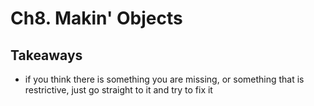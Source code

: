 # Ch8. Makin' Objects

## Takeaways
- if you think there is something you are missing, or something that is restrictive,
just go straight to it and try to fix it
